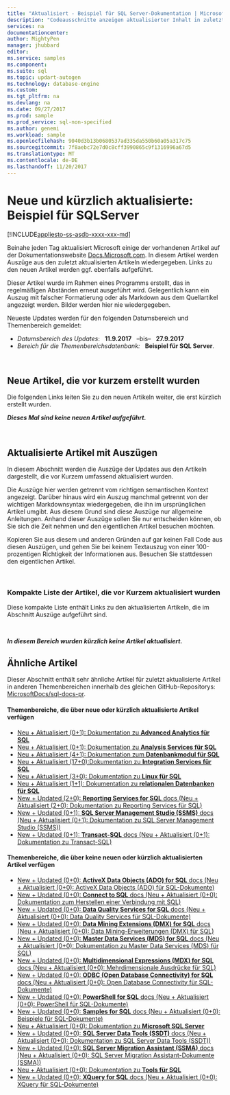 ```yaml
---
title: "Aktualisiert - Beispiel für SQL Server-Dokumentation | Microsoft Docs"
description: "Codeausschnitte anzeigen aktualisierter Inhalt in zuletzt geänderten Dokumentation für Microsoft SQL Server-Beispiel."
services: na
documentationcenter: 
author: MightyPen
manager: jhubbard
editor: 
ms.service: samples
ms.component: 
ms.suite: sql
ms.topic: updart-autogen
ms.technology: database-engine
ms.custom: 
ms.tgt_pltfrm: na
ms.devlang: na
ms.date: 09/27/2017
ms.prod: sample
ms.prod_service: sql-non-specified
ms.author: genemi
ms.workload: sample
ms.openlocfilehash: 9040d3b13b0680537ad335da550b60a05a317c75
ms.sourcegitcommit: 7f8aebc72e7d0c8cff3990865c9f1316996a67d5
ms.translationtype: MT
ms.contentlocale: de-DE
ms.lasthandoff: 11/20/2017
---
```

# <a name="new-and-recently-updated-sample-for-sql-server"></a>Neue und kürzlich aktualisierte: Beispiel für SQLServer
[!INCLUDE[appliesto-ss-asdb-xxxx-xxx-md](../includes/appliesto-ss-asdb-xxxx-xxx-md.md)]


Beinahe jeden Tag aktualisiert Microsoft einige der vorhandenen Artikel auf der Dokumentationswebsite [Docs.Microsoft.com](http://docs.microsoft.com/). In diesem Artikel werden Auszüge aus den zuletzt aktualisierten Artikeln wiedergegeben. Links zu den neuen Artikel werden ggf. ebenfalls aufgeführt.

Dieser Artikel wurde im Rahmen eines Programms erstellt, das in regelmäßigen Abständen erneut ausgeführt wird. Gelegentlich kann ein Auszug mit falscher Formatierung oder als Markdown aus dem Quellartikel angezeigt werden. Bilder werden hier nie wiedergegeben.

Neueste Updates werden für den folgenden Datumsbereich und Themenbereich gemeldet:



- *Datumsbereich des Updates*: &nbsp; **11.9.2017** &nbsp; –bis– &nbsp; **27.9.2017**
- *Bereich für die Themenbereichsdatenbank:* &nbsp; **Beispiel für SQL Server**.




&nbsp;

## <a name="new-articles-created-recently"></a>Neue Artikel, die vor kurzem erstellt wurden

Die folgenden Links leiten Sie zu den neuen Artikeln weiter, die erst kürzlich erstellt wurden.


***Dieses Mal sind keine neuen Artikel aufgeführt.***



&nbsp;

## <a name="updated-articles-with-excerpts"></a>Aktualisierte Artikel mit Auszügen

In diesem Abschnitt werden die Auszüge der Updates aus den Artikeln dargestellt, die vor Kurzem umfassend aktualisiert wurden.

Die Auszüge hier werden getrennt vom richtigen semantischen Kontext angezeigt. Darüber hinaus wird ein Auszug manchmal getrennt von der wichtigen Markdownsyntax wiedergegeben, die ihn im ursprünglichen Artikel umgibt. Aus diesem Grund sind diese Auszüge nur allgemeine Anleitungen. Anhand dieser Auszüge sollen Sie nur entscheiden können, ob Sie sich die Zeit nehmen und den eigentlichen Artikel besuchen möchten.

Kopieren Sie aus diesem und anderen Gründen auf gar keinen Fall Code aus diesen Auszügen, und gehen Sie bei keinem Textauszug von einer 100-prozentigen Richtigkeit der Informationen aus. Besuchen Sie stattdessen den eigentlichen Artikel.





&nbsp;

<a name="compactupdatedlist"/>

### <a name="compact-list-of-articles-updated-recently"></a>Kompakte Liste der Artikel, die vor Kurzem aktualisiert wurden

Diese kompakte Liste enthält Links zu den aktualisierten Artikeln, die im Abschnitt Auszüge aufgeführt sind.





&nbsp;

***In diesem Bereich wurden kürzlich keine Artikel aktualisiert.***






## <a name="similar-articles"></a>Ähnliche Artikel

<!--  HOW TO:
    Refresh this file's line items with the latest 'Count-in-Similars*' content.
    Then run Run-533-*.BAT
-->

Dieser Abschnitt enthält sehr ähnliche Artikel für zuletzt aktualisierte Artikel in anderen Themenbereichen innerhalb des gleichen GitHub-Repositorys: [MicrosoftDocs/sql-docs-pr](https://github.com/MicrosoftDocs/sql-docs/).

#### <a name="subject-areas-which-do-have-new-or-recently-updated-articles"></a>Themenbereiche, die über neue oder kürzlich aktualisierte Artikel verfügen

- [Neu + Aktualisiert (0+1): Dokumentation zu **Advanced Analytics für SQL**](../advanced-analytics/new-updated-advanced-analytics.md)
- [Neu + Aktualisiert (0+1): Dokumentation zu **Analysis Services für SQL**](../analysis-services/new-updated-analysis-services.md)
- [Neu + Aktualisiert (4+1): Dokumentation zum **Datenbankmodul für SQL**](../database-engine/new-updated-database-engine.md)
- [Neu + Aktualisiert (17+0):Dokumentation zu **Integration Services für SQL**](../integration-services/new-updated-integration-services.md)
- [Neu + Aktualisiert (3+0): Dokumentation zu **Linux für SQL**](../linux/new-updated-linux.md)
- [Neu + Aktualisiert (1+1): Dokumentation zu **relationalen Datenbanken für SQL**](../relational-databases/new-updated-relational-databases.md)
- [New + Updated (2+0): **Reporting Services for SQL** docs (Neu + Aktualisiert (2+0): Dokumentation zu Reporting Services für SQL)](../reporting-services/new-updated-reporting-services.md)
- [New + Updated (0+1): **SQL Server Management Studio (SSMS)** docs (Neu + Aktualisiert (0+1): Dokumentation zu SQL Server Management Studio (SSMS))](../ssms/new-updated-ssms.md)
- [New + Updated (0+1): **Transact-SQL** docs (Neu + Aktualisiert (0+1): Dokumentation zu Transact-SQL)](../t-sql/new-updated-t-sql.md)

#### <a name="subject-areas-which-have-no-new-or-recently-updated-articles"></a>Themenbereiche, die über keine neuen oder kürzlich aktualisierten Artikel verfügen

- [New + Updated (0+0): **ActiveX Data Objects (ADO) for SQL** docs (Neu + Aktualisiert (0+0): ActiveX Data Objects (ADO) für SQL-Dokumente)](../ado/new-updated-ado.md)
- [New + Updated (0+0): **Connect to SQL** docs (Neu + Aktualisiert (0+0): Dokumentation zum Herstellen einer Verbindung mit SQL)](../connect/new-updated-connect.md)
- [New + Updated (0+0): **Data Quality Services for SQL** docs (Neu + Aktualisiert (0+0): Data Quality Services für SQL-Dokumente)](../data-quality-services/new-updated-data-quality-services.md)
- [New + Updated (0+0): **Data Mining Extensions (DMX) for SQL** docs (Neu + Aktualisiert (0+0): Data Mining-Erweiterungen (DMX) für SQL)](../dmx/new-updated-dmx.md)
- [New + Updated (0+0): **Master Data Services (MDS) for SQL** docs (Neu + Aktualisiert (0+0): Dokumentation zu Master Data Services (MDS) für SQL)](../master-data-services/new-updated-master-data-services.md)
- [New + Updated (0+0): **Multidimensional Expressions (MDX) for SQL** docs (Neu + Aktualisiert (0+0): Mehrdimensionale Ausdrücke für SQL)](../mdx/new-updated-mdx.md)
- [New + Updated (0+0): **ODBC (Open Database Connectivity) for SQL** docs (Neu + Aktualisiert (0+0): Open Database Connectivity für SQL-Dokumente)](../odbc/new-updated-odbc.md)
- [New + Updated (0+0): **PowerShell for SQL** docs (Neu + Aktualisiert (0+0): PowerShell für SQL-Dokumente)](../powershell/new-updated-powershell.md)
- [New + Updated (0+0): **Samples for SQL** docs (Neu + Aktualisiert (0+0): Beispiele für SQL-Dokumente)](../sample/new-updated-sample.md)
- [Neu + Aktualisiert (0+0): Dokumentation zu **Microsoft SQL Server**](../sql-server/new-updated-sql-server.md)
- [New + Updated (0+0): **SQL Server Data Tools (SSDT)** docs (Neu + Aktualisiert (0+0): Dokumentation zu SQL Server Data Tools (SSDT))](../ssdt/new-updated-ssdt.md)
- [New + Updated (0+0): **SQL Server Migration Assistant (SSMA)** docs (Neu + Aktualisiert (0+0): SQL Server Migration Assistant-Dokumente (SSMA))](../ssma/new-updated-ssma.md)
- [Neu + Aktualisiert (0+0): Dokumentation zu **Tools für SQL**](../tools/new-updated-tools.md)
- [New + Updated (0+0): **XQuery for SQL** docs (Neu + Aktualisiert (0+0): XQuery für SQL-Dokumente)](../xquery/new-updated-xquery.md)


